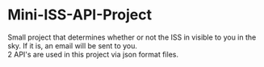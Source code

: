 # Mini-ISS-API-Project
Small project that determines whether or not the ISS in visible to you in the sky. If it is, an email will be sent to you.  
2 API's are used in this project via json format files.
